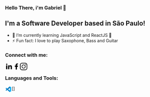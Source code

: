 ### Hello There, i'm Gabriel 👋

## I'm a Software Developer based in São Paulo!

- 🌱 I’m currently learning JavaScript and ReactJS 🤣
- ⚡ Fun fact: I love to play Saxophone, Bass and Guitar

<!-- ### Deezer Playing 🎧

[<img src="https://now-playing-codestackr.vercel.app/api/spotify-playing" alt="codeSTACKr Spotify Playing" width="350" />](https://open.spotify.com/user/swyqyimdc12jajde4vpwd2x1b) -->

### Connect with me:

[<img align="left" alt="Linkedin Icon" width="25px" src="https://github.com/gabrielloppes/gabrielloppes/blob/master/assets/icons/icons8-linkedin-2.svg" />][linkedin]
[<img align="left" alt="Facebook Icon" width="24px" src="https://github.com/gabrielloppes/gabrielloppes/blob/master/assets/icons/icons8-facebook-f.svg" />][facebook]
[<img align="left" alt="Instagram Icon" width="24px" src="https://github.com/gabrielloppes/gabrielloppes/blob/master/assets/icons/icons8-instagram.svg" />][instagram]

<br />

### Languages and Tools:

[<img align="left" alt="VSCode Icon" width="22px" src="https://github.com/gabrielloppes/gabrielloppes/blob/master/assets/languages-icons/icons8-visual-studio-code-2019-48.png" />]

<br />
<br />

[linkedin]: https://linkedin.com/in/gabriellopees
[facebook]: https://www.facebook.com/gabrielloppees/
[instagram]: https://www.instagram.com/eugabrielloppes/
